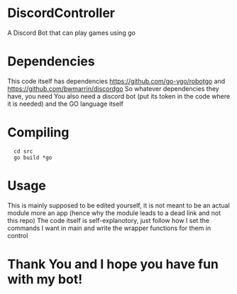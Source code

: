 # DiscordController
A Discord Bot that can play games using go

# Dependencies
This code itself has dependencies
https://github.com/go-vgo/robotgo and https://github.com/bwmarrin/discordgo
So whatever dependencies they have, you need
You also need a discord bot (put its token in the code where it is needed) and the GO language itself

# Compiling
```
  cd src
  go build *go
```

# Usage
This is mainly supposed to be edited yourself, it is not meant to be an actual module more an app (hence why the module leads to a dead link and not this repo)
The code itself is self-explanotory, just follow how I set the commands I want in main and write the wrapper functions for them in control

# Thank You and I hope you have fun with my bot!
